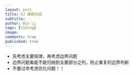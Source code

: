 ```yaml
---
layout: post
title: OJ 编程总结
subtitle:
author: Bin Li
tags: [Coding]
image: 
comments: true
published: true
---
```


* 先考虑主要规律，再考虑边界问题
* 边界问题看能不能归纳到主要部分之列，防止重复的边界判断
* 不要过早考虑优化问题！！

